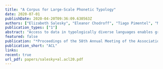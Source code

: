 ```yaml
---
title: "A Corpus for Large-Scale Phonetic Typology"
date: 2020-07-01
publishDate: 2020-04-20T09:36:09.630563Z
authors: ["Elizabeth Salesky", "Eleanor Chodroff", "Tiago Pimentel", "Matthew Wiesner", "Ryan Cotterell", "Alan W Black", "Jason Eisner"]
publication_types: ["1"]
abstract: "Access to data in typologically diverse languages enables greater study of cross-linguistic variation. Previous study in the area of phonetic typology has been limited to few widely-spoken languages for which data is available. The CMU Wilderness dataset is the first highly multilingual speech dataset with transcribed recordings of continuous speech from 699 languages. For many of these languages, this is the only existing language resource. However, use of this dataset is restricted by copyright, extensive computational requirements, and necessary domain knowledge to adapt methods to new low-resource languages. We remove these prerequisites by deriving and releasing speech measurements for immediate use. In this paper we describe the methodology to create our resource, and demonstrate its utility for research in phonetic typology through a series of case studies. All data and scriptswill be released for non-commercial use."
featured: false
publication: "*Proceedings of the 58th Annual Meeting of the Association for Computational Linguistics*"
publication_short: "ACL"
links:
recent: true
url_pdf: papers/salesky+al.acl20.pdf
---
```


